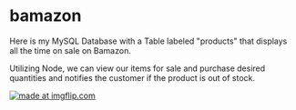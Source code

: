 # bamazon

Here is my MySQL Database with a Table labeled "products" that displays all the time on sale on Bamazon.

Utilizing Node, we can view our items for sale and purchase desired quantities and notifies the customer if the product is out of stock. 

<a href="https://imgflip.com/gif/2d2qpr"><img src="https://i.imgflip.com/2d2qpr.gif" title="made at imgflip.com"/></a>


